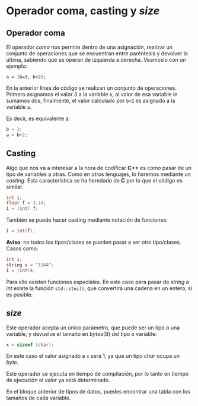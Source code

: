 Operador coma, casting y _size_
====

Operador coma
----

El operador _coma_ nos permite dentro de una asignación, realizar un conjunto de operaciones que se encuentran entre paréntesis y devolver la última, sabiendo que se operan de izquierda a derecha. Veamoslo con un ejemplo:

`a = (b=3, b+2);`

En la anterior línea de código se realizan un conjunto de operaciones. Primero asignamos el valor 3 a la variable `b`, al valor de esa variable le sumamos dos, finalmente, el valor calculado por `b+2` es asignado a la variable `a`.

Es decir, es equivalente a:

```cpp
b = 3;
a = b+2;
```

Casting
----

Algo que nos va a interesar a la hora de codificar **C++** es como pasar de un tipo de variables a otras. Como en otros lenguajes, lo haremos mediante un _casting_. Esta característica se ha heredado de **C** por lo que el código es similar.

```cpp
int i;
float f = 3.14;
i = (int) f;
```

También se puede hacer casting mediante notación de funciones:

```cpp
i = int(f);
```

**Aviso**: no todos los tipos/clases se pueden pasar a ser otro tipo/clases. Casos como:
```cpp
int i;
string s = "1344";
i = (int)s;
```
Para ello existen funciones especiales. En este caso para pasar de _string_ a _int_ existe la función `std::stoi()`, que convertirá una cadena en un entero, si es posible.

_size_
----

Este operador acepta un único parámetro, que puede ser un tipo o una variable, y devuelve el tamaño en _bytes_(B) del tipo o variable:
```cpp
x = sizeof (char);
```
En este caso el valor asignado a `x` será 1, ya que un tipo _char_ ocupa un _byte_.

Este operador se ejecuta en tiempo de compilación, por lo tanto en tiempo de ejecución el valor ya está determinado.

En el bloque anterior de tipos de datos, puedes encontrar una tabla con los tamaños de cada variable.